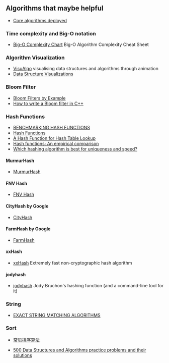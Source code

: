## Algorithms that maybe helpful

- [Core algorithms deployed](https://cstheory.stackexchange.com/questions/19759/core-algorithms-deployed/)

### Time complexity and Big-O notation
- [Big-O Complexity Chart](http://bigocheatsheet.com/) Big-O Algorithm Complexity Cheat Sheet

### Algorithm Visualization
- [VisuAlgo](http://visualgo.net/) visualising data structures and algorithms through animation
- [Data Structure Visualizations](http://www.cs.usfca.edu/~galles/visualization/Algorithms.html)

### Bloom Filter
- [Bloom Filters by Example](http://billmill.org/bloomfilter-tutorial/)
- [How to write a Bloom filter in C++](http://blog.michaelschmatz.com/2016/04/11/how-to-write-a-bloom-filter-cpp/)

### Hash Functions
- [BENCHMARKING HASH FUNCTIONS](https://lonewolfer.wordpress.com/2015/01/05/benchmarking-hash-functions/)
- [Hash Functions](http://www.cse.yorku.ca/~oz/hash.html)
- [A Hash Function for Hash Table Lookup](http://www.burtleburtle.net/bob/hash/doobs.html)
- [Hash functions: An empirical comparison](https://www.strchr.com/hash_functions)
- [Which hashing algorithm is best for uniqueness and speed?](https://softwareengineering.stackexchange.com/questions/49550/which-hashing-algorithm-is-best-for-uniqueness-and-speed)

#### MurmurHash
- [MurmurHash](https://sites.google.com/site/murmurhash/)

#### FNV Hash
- [FNV Hash](http://isthe.com/chongo/tech/comp/fnv/)

#### CityHash by Google
- [CityHash](https://github.com/google/cityhash)

#### FarmHash by Google
- [FarmHash](https://github.com/google/farmhash)

#### xxHash
- [xxHash](https://github.com/Cyan4973/xxHash) Extremely fast non-cryptographic hash algorithm

#### jodyhash
- [jodyhash](https://github.com/jbruchon/jodyhash) Jody Bruchon's hashing function (and a command-line tool for it)

### String
- [EXACT STRING MATCHING ALGORITHMS](http://www-igm.univ-mlv.fr/%7Elecroq/string/)

### Sort
- [常见排序算法](http://blog.jqian.net/post/sorting-algorithm.html)

- [500 Data Structures and Algorithms practice problems and their solutions](https://techiedelight.quora.com/500-Data-Structures-and-Algorithms-practice-problems-and-their-solutions?srid=5qd2)
